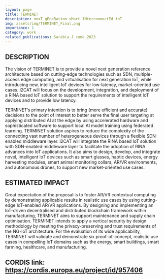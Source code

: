 ```yaml
---
layout: page
title: TERMINET
description: nexT gEneRation sMart INterconnectEd ioT 
img: assets/img/TERMINET_Final.png
importance: 1
category: work
related_publications: Sarabia_J_come_2023
---
```


## DESCRIPTION

The vision of TERMINET is to provide a novel next generation reference architecture based on cutting-edge technologies such as SDN, multiple-access edge computing, and virtualisation for next generation IoT, while introducing new, intelligent IoT devices for low-latency, market-oriented use cases. i2CAT will focus on the development, integration, and deployment of a RINA based IoT solution to support the requirements of intelligent IoT devices and to provide low latency.

TERMINET’s primary intention is to bring (more efficient and accurate) decisions to the point of interest to better serve the final user targeting at applying distributed AI at the edge by using accelerated hardware and sophisticated software to support local AI model training using federated learning. TERMINET solution aspires to reduce the complexity of the connecting vast number of heterogeneous devices through a flexible SDN-enabled middleware layer. i2CAT will integrate the RINA based IoT solution with SDN-enabled middleware layer to facilitate the adoption of RINA advances into IoT applications. It also aims to design, develop, and integrate novel, intelligent IoT devices such as smart glasses, haptic devices, energy harvesting modules, smart animal monitoring collars, AR/VR environments, and autonomous drones, to support new market-oriented use cases. 

## ESTIMATED IMPACT

Great expectation of the proposal is to foster AR/VR contextual computing by demonstrating applicable results in realistic use cases by using cutting-edge IoT-enabled AR/VR applications. By designing and implementing an IoT-driven decentralised and distributed blockchain framework within manufacturing, TERMINET aims to support maintenance and supply chain optimisation. TERMINET intends to apply a vertical security by design methodology by meeting the privacy-preserving and trust requirements of the NG-IoT architecture. For the evaluation of its wide applicability, TERMINET will validate and demonstrate six proof-of-concept, realistic use cases in compelling IoT domains such as the energy, smart buildings, smart farming, healthcare, and manufacturing.

## CORDIS link: https://cordis.europa.eu/project/id/957406

